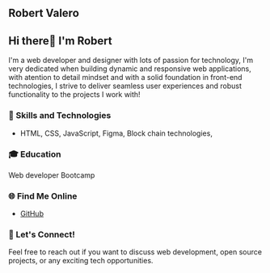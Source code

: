 ## Robert Valero

## Hi there👋 I'm Robert

I'm a web developer and designer with lots of passion for technology, I'm very dedicated when building dynamic and responsive web applications, with atention to detail mindset and with a solid foundation in front-end technologies, I strive to deliver seamless user experiences and robust functionality to the projects I work with!

### 🚀 Skills and Technologies

- HTML, CSS, JavaScript, Figma, Block chain technologies, 
    

### 🎓 Education
Web developer Bootcamp


### 🌐 Find Me Online

- [GitHub](https://github.com/robvalero)



### 💬 Let's Connect!

Feel free to reach out if you want to discuss web development, open source projects, or any exciting tech opportunities.

